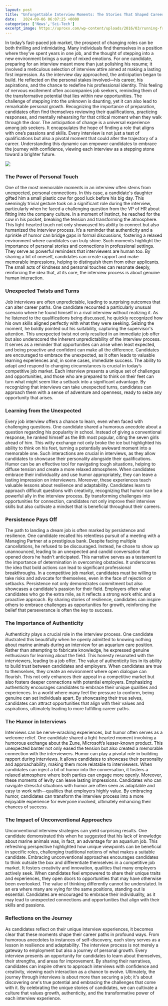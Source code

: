 ```yaml
---
layout: post
title: "Unforgettable Interview Moments: The Stories That Shaped Careers"
date:   2024-09-06 06:07:25 +0000
categories: ['News','Sci-Tech']
excerpt_image: https://uproxx.com/wp-content/uploads/2016/03/running-from-building.jpg
---
```


In today’s fast-paced job market, the prospect of changing roles can be both thrilling and intimidating. Many individuals find themselves in a position where they’ve spent years in one job, and the thought of stepping into a new environment brings a surge of mixed emotions. For one candidate, preparing for an interview meant more than just polishing his resume; it involved a meticulous selection of interview attire aimed at making a lasting first impression. 
As the interview day approached, the anticipation began to build. He reflected on the personal stakes involved—his career, his aspirations, and the chance to redefine his professional identity. This feeling of nervous excitement often accompanies job seekers, reminding them of the transformative potential that lies within new opportunities. The challenge of stepping into the unknown is daunting, yet it can also lead to remarkable personal growth. Recognizing the importance of preparation, candidates often find themselves reviewing their qualifications, practicing responses, and mentally rehearsing for that critical moment when they walk through the door.
The anticipation of change is a universal experience among job seekers. It encapsulates the hope of finding a role that aligns with one’s passions and skills. Every interview is not just a test of qualifications but also a pivotal moment that could alter the trajectory of a career. Understanding this dynamic can empower candidates to embrace the journey with confidence, viewing each interview as a stepping stone toward a brighter future.

![](https://uproxx.com/wp-content/uploads/2016/03/running-from-building.jpg)
### The Power of Personal Touch
One of the most memorable moments in an interview often stems from unexpected, personal connections. In this case, a candidate's daughter gifted him a small plastic cow for good luck before his big day. This seemingly trivial gesture took on a significant role during the interview, particularly when he faced a challenging question from the VP of HR about fitting into the company culture. 
In a moment of instinct, he reached for the cow in his pocket, breaking the tension and transforming the atmosphere. This light-hearted touch not only showcased his ability to connect but also humanized the interview process. It’s a reminder that authenticity and a sprinkle of humor can bridge gaps in formal discussions, fostering a relaxed environment where candidates can truly shine. 
Such moments highlight the importance of personal stories and connections in professional settings. They serve as powerful reminders that interviewers are human too. By sharing a bit of oneself, candidates can create rapport and make memorable impressions, helping to distinguish them from other applicants. The small acts of kindness and personal touches can resonate deeply, reinforcing the idea that, at its core, the interview process is about genuine human interaction.
### Unexpected Twists and Turns
Job interviews are often unpredictable, leading to surprising outcomes that can alter career paths. One candidate recounted a particularly unusual scenario where he found himself in a rival interview without realizing it. As he listened to the qualifications being discussed, he quickly recognized how his own skills aligned perfectly with what they were seeking. Seizing the moment, he boldly pointed out his suitability, capturing the supervisor's attention.
This unexpected twist not only resulted in an immediate job offer but also underscored the inherent unpredictability of the interview process. It serves as a reminder that opportunities can arise when least expected, and being proactive and confident can make all the difference. Candidates are encouraged to embrace the unexpected, as it often leads to valuable learning experiences and, in some cases, immediate success.
The ability to adapt and respond to changing circumstances is crucial in today’s competitive job market. Each interview presents a unique set of challenges and opportunities, and those who are prepared to think on their feet can turn what might seem like a setback into a significant advantage. By recognizing that interviews can take unexpected turns, candidates can approach them with a sense of adventure and openness, ready to seize any opportunity that arises.
### Learning from the Unexpected
Every job interview offers a chance to learn, even when faced with challenging questions. One candidate shared a humorous anecdote about a question regarding his popularity in school. Instead of giving a conventional response, he ranked himself as the 8th most popular, citing the seven girls ahead of him. This witty exchange not only broke the ice but highlighted his ability to think on his feet, turning a potentially awkward moment into a memorable one.
Such interactions are crucial in interviews, as they allow candidates to showcase their personality alongside their qualifications. Humor can be an effective tool for navigating tough situations, helping to diffuse tension and create a more relaxed atmosphere. When candidates embrace their individuality and use humor appropriately, they can leave a lasting impression on interviewers.
Moreover, these experiences teach valuable lessons about resilience and adaptability. Candidates learn to approach difficult questions with creativity, recognizing that humor can be a powerful ally in the interview process. By transforming challenges into opportunities for connection, candidates not only improve their interview skills but also cultivate a mindset that is beneficial throughout their careers.
### Persistence Pays Off
The path to landing a dream job is often marked by persistence and resilience. One candidate recalled his relentless pursuit of a meeting with a Managing Partner at a prestigious bank. Despite facing multiple cancellations, he refused to be discouraged. Instead, he chose to show up unannounced, leading to an unexpected and candid conversation that opened doors he hadn’t anticipated.
This narrative serves as a testament to the importance of determination in overcoming obstacles. It underscores the idea that bold actions can lead to significant professional breakthroughs. In a competitive job market, candidates must be willing to take risks and advocate for themselves, even in the face of rejection or setbacks.
Persistence not only demonstrates commitment but also showcases a candidate's passion for their field. Employers often value candidates who go the extra mile, as it reflects a strong work ethic and a proactive approach. By sharing stories of resilience, candidates can inspire others to embrace challenges as opportunities for growth, reinforcing the belief that perseverance is often the key to success.
### The Importance of Authenticity
Authenticity plays a crucial role in the interview process. One candidate illustrated this beautifully when he openly admitted to knowing nothing about marine animals during an interview for an aquarium care position. Rather than attempting to fabricate knowledge, he expressed genuine enthusiasm for learning about the field. This honesty resonated with the interviewers, leading to a job offer.
The value of authenticity lies in its ability to build trust between candidates and employers. When candidates are true to themselves, they create an environment where open dialogue can flourish. This not only enhances their appeal in a competitive market but also fosters deeper connections with potential employers.
Emphasizing authenticity encourages candidates to embrace their unique qualities and experiences. In a world where many feel the pressure to conform, being genuine can set individuals apart. By showcasing their true selves, candidates can attract opportunities that align with their values and aspirations, ultimately leading to more fulfilling career paths.
### The Humor in Interviews
Interviews can be nerve-wracking experiences, but humor often serves as a welcome relief. One candidate shared a light-hearted moment involving a humorous exchange about the Zune, Microsoft’s lesser-known product. This unexpected banter not only eased the tension but also created a memorable connection with the interviewers.
Humor can play a pivotal role in building rapport during interviews. It allows candidates to showcase their personality and approachability, making them more relatable to interviewers. When candidates can inject a bit of humor into the conversation, it fosters a relaxed atmosphere where both parties can engage more openly.
Moreover, these moments of levity can leave lasting impressions. Candidates who can navigate stressful situations with humor are often seen as adaptable and easy to work with—qualities that employers highly value. By embracing humor, candidates can transform the interview process into a more enjoyable experience for everyone involved, ultimately enhancing their chances of success.
### The Impact of Unconventional Approaches
Unconventional interview strategies can yield surprising results. One candidate demonstrated this when he suggested that his lack of knowledge about marine animals was, in fact, an advantage for an aquarium job. This refreshing perspective highlighted how unique viewpoints can be beneficial in specific roles, challenging traditional notions of what makes a suitable candidate.
Embracing unconventional approaches encourages candidates to think outside the box and differentiate themselves in a competitive job market. It fosters creativity and innovation, qualities that many employers actively seek. When candidates feel empowered to share their unique traits and experiences, they open doors to opportunities that may have otherwise been overlooked.
The value of thinking differently cannot be understated. In an era where many are vying for the same positions, standing out is essential. Candidates are encouraged to embrace their individuality, as it may lead to unexpected connections and opportunities that align with their skills and passions.
### Reflections on the Journey
As candidates reflect on their unique interview experiences, it becomes clear that these moments shape their career paths in profound ways. From humorous anecdotes to instances of self-discovery, each story serves as a lesson in resilience and adaptability. The interview process is not merely a gateway to employment but also a journey of personal growth.
Every interview presents an opportunity for candidates to learn about themselves, their strengths, and areas for improvement. By sharing their narratives, candidates can inspire others to approach interviews with confidence and creativity, viewing each interaction as a chance to evolve.
Ultimately, the journey through interviews is about more than securing a job; it's about discovering one's true potential and embracing the challenges that come with it. By celebrating the unique stories of candidates, we can cultivate a culture that values growth, authenticity, and the transformative power of each interview experience.

